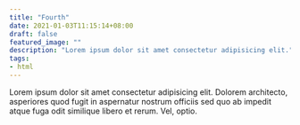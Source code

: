 ```yaml
---
title: "Fourth"
date: 2021-01-03T11:15:14+08:00
draft: false
featured_image: ""
description: "Lorem ipsum dolor sit amet consectetur adipisicing elit."
tags:
- html
---
```


Lorem ipsum dolor sit amet consectetur adipisicing elit. Dolorem architecto, asperiores quod fugit in aspernatur nostrum officiis sed quo ab impedit atque fuga odit similique libero et rerum. Vel, optio.